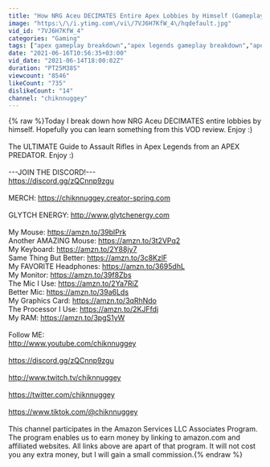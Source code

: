 ```yaml
---
title: "How NRG Aceu DECIMATES Entire Apex Lobbies by Himself (Gameplay Review pt. 1)"
image: "https:\/\/i.ytimg.com\/vi\/7VJ6H7KfW_4\/hqdefault.jpg"
vid_id: "7VJ6H7KfW_4"
categories: "Gaming"
tags: ["apex gameplay breakdown","apex legends gameplay breakdown","apex legends nrg aceu"]
date: "2021-06-16T10:56:35+03:00"
vid_date: "2021-06-14T18:00:02Z"
duration: "PT25M38S"
viewcount: "8546"
likeCount: "735"
dislikeCount: "14"
channel: "chiknnuggey"
---
```

{% raw %}Today I break down how NRG Aceu DECIMATES entire lobbies by himself. Hopefully you can learn something from this VOD review. Enjoy :)<br /><br />The ULTIMATE Guide to Assault Rifles in Apex Legends from an APEX PREDATOR. Enjoy :)<br /><br />---JOIN THE DISCORD!---<br /><a rel="nofollow" target="blank" href="https://discord.gg/zQCnnp9zgu">https://discord.gg/zQCnnp9zgu</a><br /><br />MERCH: <a rel="nofollow" target="blank" href="https://chiknnuggey.creator-spring.com">https://chiknnuggey.creator-spring.com</a><br /><br />GLYTCH ENERGY: <a rel="nofollow" target="blank" href="http://www.glytchenergy.com">http://www.glytchenergy.com</a><br /><br />My Mouse: <a rel="nofollow" target="blank" href="https://amzn.to/39blPrk">https://amzn.to/39blPrk</a><br />Another AMAZING Mouse: <a rel="nofollow" target="blank" href="https://amzn.to/3t2VPq2">https://amzn.to/3t2VPq2</a><br />My Keyboard: <a rel="nofollow" target="blank" href="https://amzn.to/2Y88jy7">https://amzn.to/2Y88jy7</a><br />Same Thing But Better: <a rel="nofollow" target="blank" href="https://amzn.to/3c8KzlF">https://amzn.to/3c8KzlF</a><br />My FAVORITE Headphones: <a rel="nofollow" target="blank" href="https://amzn.to/3695dhL">https://amzn.to/3695dhL</a><br />My Monitor: <a rel="nofollow" target="blank" href="https://amzn.to/39f8Zbs">https://amzn.to/39f8Zbs</a><br />The Mic I Use: <a rel="nofollow" target="blank" href="https://amzn.to/2Ya7RiZ">https://amzn.to/2Ya7RiZ</a><br />Better Mic: <a rel="nofollow" target="blank" href="https://amzn.to/39a6Lds">https://amzn.to/39a6Lds</a><br />My Graphics Card: <a rel="nofollow" target="blank" href="https://amzn.to/3qRhNdo">https://amzn.to/3qRhNdo</a><br />The Processor I Use: <a rel="nofollow" target="blank" href="https://amzn.to/2KJFfdj">https://amzn.to/2KJFfdj</a><br />My RAM: <a rel="nofollow" target="blank" href="https://amzn.to/3pgS1yW">https://amzn.to/3pgS1yW</a><br /><br />Follow ME:<br /><a rel="nofollow" target="blank" href="http://www.youtube.com/chiknnuggey">http://www.youtube.com/chiknnuggey</a><br /><br /><a rel="nofollow" target="blank" href="https://discord.gg/zQCnnp9zgu">https://discord.gg/zQCnnp9zgu</a><br /><br /><a rel="nofollow" target="blank" href="http://www.twitch.tv/chiknnuggey">http://www.twitch.tv/chiknnuggey</a><br /><br /><a rel="nofollow" target="blank" href="https://twitter.com/chiknnuggey">https://twitter.com/chiknnuggey</a><br /><br /><a rel="nofollow" target="blank" href="https://www.tiktok.com/@chiknnuggey">https://www.tiktok.com/@chiknnuggey</a><br /><br />This channel participates in the Amazon Services LLC Associates Program. The program enables us to earn money by linking to amazon.com and affiliated websites. All links above are apart of that program. It will not cost you any extra money, but I will gain a small commission.{% endraw %}

